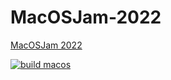 # MacOSJam-2022
[MacOSJam 2022](https://itch.io/jam/macosjam)

[![build macos](https://github.com/SchumakerTeamStudios/MacOSJam-2022/actions/workflows/build.yml/badge.svg)](https://github.com/SchumakerTeamStudios/MacOSJam-2022/actions/workflows/build.yml)
